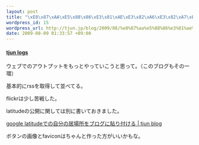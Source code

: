 ```yaml
--- 
layout: post
title: "\xE8\x87\xAA\xE5\x88\x86\xE3\x81\xAE\xE3\x82\xA6\xE3\x82\xA7\xE3\x83\x96\xE3\x83\x9A\xE3\x83\xBC\xE3\x82\xB8\xE4\xBD\x9C\xE3\x81\xA3\xE3\x81\x9F"
wordpress_id: 15
wordpress_url: http://tjun.jp/blog/2009/08/%e8%87%aa%e5%88%86%e3%81%ae%e3%82%a6%e3%82%a7%e3%83%96%e3%83%9a%e3%83%bc%e3%82%b8%e4%bd%9c%e3%81%a3%e3%81%9f/
date: 2009-08-09 01:33:57 +09:00
---
```

<h4></h4>
<h4><a href="http://tjun.jp/">tjun logs</a></h4>
<strong>
</strong>

ウェブでのアウトプットをもっとやっていこうと思って。（このブログもその一環）

基本的にrssを取得して並べてる。

flickrは少し苦戦した。

latitudeの公開に関しては別に書いておきました。

<a href="../2009/08/google-latitude_with_blog/">google latitudeでの自分の居場所をブログに貼り付ける | tjun blog</a>
<br />

ボタンの画像とfaviconはちゃんと作った方がいいかもな。
